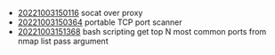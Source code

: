 - [20221003150116](/zet/20221003150116/README.md) socat over proxy
- [20221003150364](/zet/20221003150364/README.md) portable TCP port scanner
- [20221003151368](/zet/20221003151368/README.md) bash scripting get top N most common ports from nmap list pass argument
